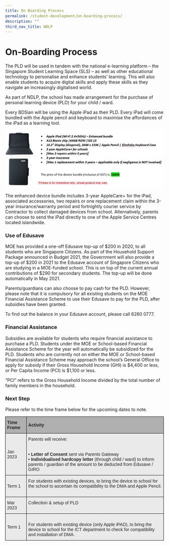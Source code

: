 ```yaml
---
title: On Boarding Process
permalink: /student-development/on-boarding-process/
description: ""
third_nav_title: NDLP
---
```



On-Boarding Process
===================

The PLD will be used in tandem with the national e-learning platform – the Singapore Student Learning Space (SLS) – as well as other educational technology to personalise and enhance students’ learning. This will also enable students to acquire digital skills and apply these skills as they navigate an increasingly digitalised world.

  

As part of NDLP, the school has made arrangement for the purchase of personal learning device (PLD) for your child / ward. 

  

Every BDSian will be using the Apple iPad as their PLD. Every iPad will come bundled with the Apple pencil and keyboard to maximise the affordances of the iPad as a learning tool.

![PLD](/images/Apple3.jpg)

The enhanced device bundle includes 3-year AppleCare+ for the iPad, associated accessories, two repairs or one replacement claim within the 3-year insurance/warranty period and fortnightly courier service by Contractor to collect damaged devices from school. Alternatively, parents can choose to send the iPad directly to one of the Apple Service Centres located islandwide.

### Use of Edusave

MOE has provided a one-off Edusave top-up of $200 in 2020, to all students who are Singapore Citizens. As part of the Household Support Package announced in Budget 2021, the Government will also provide a top-up of $200 in 2021 to the Edusave account of Singapore Citizens who are studying in a MOE-funded school. This is on top of the current annual contributions of $290 for secondary students. The top-up will be done automatically in May 2021.

  

Parents/guardians can also choose to pay cash for the PLD. However, please note that it is compulsory for all existing students on the MOE Financial Assistance Scheme to use their Edusave to pay for the PLD, after subsidies have been granted.

  

To find out the balance in your Edusave account, please call 6260 0777.

### Financial Assistance

Subsidies are available for students who require financial assistance to purchase a PLD. Students under the MOE or School-based Financial Assistance Scheme for the year will automatically be subsidized for the PLD. Students who are currently not on either the MOE or School-based Financial Assistance Scheme may approach the school’s General Office to apply for subsidy if their Gross Household Income (GHI) is $4,400 or less, or Per Capita Income (PCI) is $1,100 or less.

  

“PCI” refers to the Gross Household Income divided by the total number of family members in the household.

### Next Step

Please refer to the time frame below for the upcoming dates to note.

<style type="text/css">
.tg  {border-collapse:collapse;border-spacing:0;}
.tg td{border-color:black;border-style:solid;border-width:1px;font-family:Arial, sans-serif;font-size:14px;
  overflow:hidden;padding:10px 5px;word-break:normal;}
.tg th{border-color:black;border-style:solid;border-width:1px;font-family:Arial, sans-serif;font-size:14px;
  font-weight:normal;overflow:hidden;padding:10px 5px;word-break:normal;}
.tg .tg-y7qa{background-color:#EAEAEA;color:#222;text-align:left;vertical-align:top}
.tg .tg-xxiv{background-color:#B0B0B0;color:#222;font-weight:bold;text-align:left;vertical-align:middle}
.tg .tg-bvia{background-color:#EAEAEA;color:#222;text-align:left;vertical-align:middle}
</style>
<table class="tg">
<thead>
  <tr>
    <th class="tg-xxiv"><span style="color:#222;background-color:#B0B0B0">Time Frame</span></th>
    <th class="tg-xxiv"><span style="color:#222;background-color:#B0B0B0">Activity</span></th>
  </tr>
</thead>
<tbody>
  <tr>
    <td class="tg-bvia"><span style="color:#222;background-color:#EAEAEA">Jan 2023</span></td>
    <td class="tg-bvia"><span style="color:#222;background-color:#EAEAEA">Parents will receive:</span><br><br><br>•    <span style="font-weight:bold">Letter of Consent</span> sent via Parents Gateway<br>•    <span style="font-weight:bold">Individualised hardcopy letter</span> (through child / ward) to inform parents / guardian of the amount to be deducted from Edusave / GIRO</td>
  </tr>
  <tr>
    <td class="tg-bvia"><span style="color:#222;background-color:#EAEAEA">Term 1</span></td>
    <td class="tg-y7qa"><span style="color:#222;background-color:#EAEAEA">For students with existing devices, to bring the device to school for the school to ascertain its compatibility to the DMA and Apple Pencil.</span><br><br></td>
  </tr>
  <tr>
    <td class="tg-bvia"><span style="color:#222;background-color:#EAEAEA">Mar 2023</span></td>
    <td class="tg-y7qa"><span style="color:#222;background-color:#EAEAEA">Collection &amp; setup of PLD </span><br><br></td>
  </tr>
  <tr>
    <td class="tg-bvia"><span style="color:#222;background-color:#EAEAEA"> Term 1</span></td>
    <td class="tg-bvia"><span style="color:#222;background-color:#EAEAEA"> </span><br><span style="color:#222;background-color:#EAEAEA">For students with existing device (only Apple iPAD), to bring the device to school for the ICT department to check for compatibility and installation of DMA.</span></td>
  </tr>
</tbody>
</table>